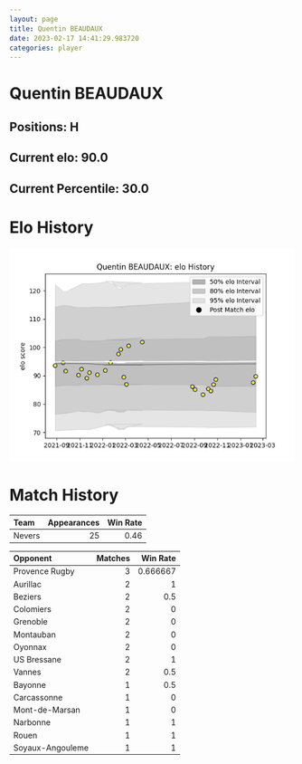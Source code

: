 ```yaml
---  
layout: page  
title: Quentin BEAUDAUX  
date: 2023-02-17 14:41:29.983720  
categories: player  
---
```

# Quentin BEAUDAUX

## Positions: H

## Current elo: 90.0

## Current Percentile: 30.0

# Elo History


![elo history](history_QuentinBEAUDAUX.png)
# Match History


| Team   |   Appearances |   Win Rate |
|:-------|--------------:|-----------:|
| Nevers |            25 |       0.46 |

| Opponent         |   Matches |   Win Rate |
|:-----------------|----------:|-----------:|
| Provence Rugby   |         3 |   0.666667 |
| Aurillac         |         2 |   1        |
| Beziers          |         2 |   0.5      |
| Colomiers        |         2 |   0        |
| Grenoble         |         2 |   0        |
| Montauban        |         2 |   0        |
| Oyonnax          |         2 |   0        |
| US Bressane      |         2 |   1        |
| Vannes           |         2 |   0.5      |
| Bayonne          |         1 |   0.5      |
| Carcassonne      |         1 |   0        |
| Mont-de-Marsan   |         1 |   0        |
| Narbonne         |         1 |   1        |
| Rouen            |         1 |   1        |
| Soyaux-Angouleme |         1 |   1        |